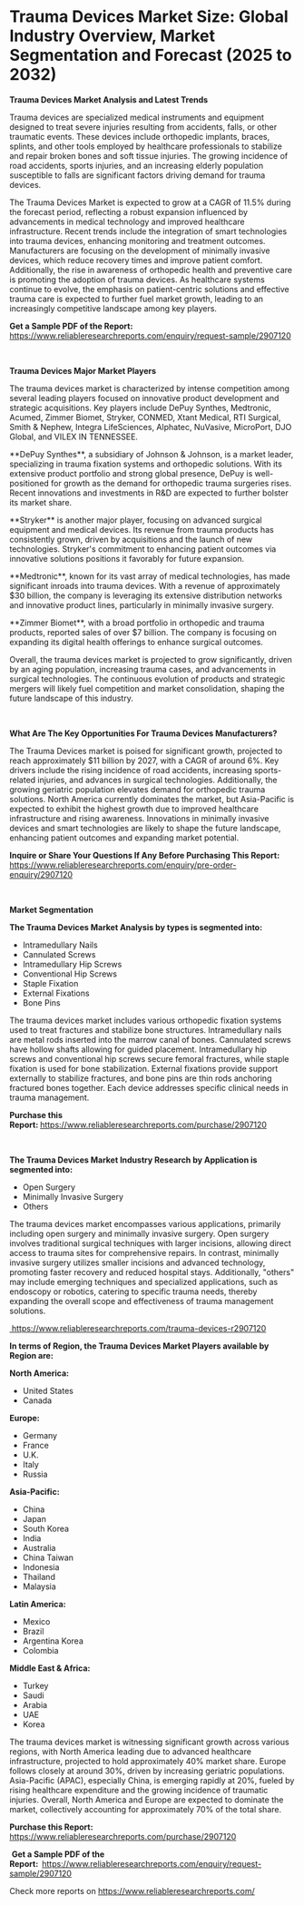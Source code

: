 <p><h1>Trauma Devices Market Size: Global Industry Overview, Market Segmentation and Forecast (2025 to 2032)</h1></p><p><strong>Trauma Devices Market Analysis and Latest Trends</strong></p>
<p><p>Trauma devices are specialized medical instruments and equipment designed to treat severe injuries resulting from accidents, falls, or other traumatic events. These devices include orthopedic implants, braces, splints, and other tools employed by healthcare professionals to stabilize and repair broken bones and soft tissue injuries. The growing incidence of road accidents, sports injuries, and an increasing elderly population susceptible to falls are significant factors driving demand for trauma devices.</p><p>The Trauma Devices Market is expected to grow at a CAGR of 11.5% during the forecast period, reflecting a robust expansion influenced by advancements in medical technology and improved healthcare infrastructure. Recent trends include the integration of smart technologies into trauma devices, enhancing monitoring and treatment outcomes. Manufacturers are focusing on the development of minimally invasive devices, which reduce recovery times and improve patient comfort. Additionally, the rise in awareness of orthopedic health and preventive care is promoting the adoption of trauma devices. As healthcare systems continue to evolve, the emphasis on patient-centric solutions and effective trauma care is expected to further fuel market growth, leading to an increasingly competitive landscape among key players.</p></p>
<p><strong>Get a Sample PDF of the Report:&nbsp;</strong> <a href="https://www.reliableresearchreports.com/enquiry/request-sample/2907120?utm_campaign=2395&utm_medium=2&utm_source=Github&utm_content=ia&utm_term=12032025&utm_id=trauma-devices">https://www.reliableresearchreports.com/enquiry/request-sample/2907120</a></p>
<p>&nbsp;</p>
<p><strong>Trauma Devices Major Market Players</strong></p>
<p><p>The trauma devices market is characterized by intense competition among several leading players focused on innovative product development and strategic acquisitions. Key players include DePuy Synthes, Medtronic, Acumed, Zimmer Biomet, Stryker, CONMED, Xtant Medical, RTI Surgical, Smith & Nephew, Integra LifeSciences, Alphatec, NuVasive, MicroPort, DJO Global, and VILEX IN TENNESSEE.</p><p>**DePuy Synthes**, a subsidiary of Johnson & Johnson, is a market leader, specializing in trauma fixation systems and orthopedic solutions. With its extensive product portfolio and strong global presence, DePuy is well-positioned for growth as the demand for orthopedic trauma surgeries rises. Recent innovations and investments in R&D are expected to further bolster its market share.</p><p>**Stryker** is another major player, focusing on advanced surgical equipment and medical devices. Its revenue from trauma products has consistently grown, driven by acquisitions and the launch of new technologies. Stryker's commitment to enhancing patient outcomes via innovative solutions positions it favorably for future expansion.</p><p>**Medtronic**, known for its vast array of medical technologies, has made significant inroads into trauma devices. With a revenue of approximately $30 billion, the company is leveraging its extensive distribution networks and innovative product lines, particularly in minimally invasive surgery.</p><p>**Zimmer Biomet**, with a broad portfolio in orthopedic and trauma products, reported sales of over $7 billion. The company is focusing on expanding its digital health offerings to enhance surgical outcomes.</p><p>Overall, the trauma devices market is projected to grow significantly, driven by an aging population, increasing trauma cases, and advancements in surgical technologies. The continuous evolution of products and strategic mergers will likely fuel competition and market consolidation, shaping the future landscape of this industry.</p></p>
<p>&nbsp;</p>
<p><strong>What Are The Key Opportunities For Trauma Devices Manufacturers?</strong></p>
<p><p>The Trauma Devices market is poised for significant growth, projected to reach approximately $11 billion by 2027, with a CAGR of around 6%. Key drivers include the rising incidence of road accidents, increasing sports-related injuries, and advances in surgical technologies. Additionally, the growing geriatric population elevates demand for orthopedic trauma solutions. North America currently dominates the market, but Asia-Pacific is expected to exhibit the highest growth due to improved healthcare infrastructure and rising awareness. Innovations in minimally invasive devices and smart technologies are likely to shape the future landscape, enhancing patient outcomes and expanding market potential.</p></p>
<p><strong>Inquire or Share Your Questions If Any Before Purchasing This Report:</strong> <a href="https://www.reliableresearchreports.com/enquiry/pre-order-enquiry/2907120?utm_campaign=2395&utm_medium=2&utm_source=Github&utm_content=ia&utm_term=12032025&utm_id=trauma-devices">https://www.reliableresearchreports.com/enquiry/pre-order-enquiry/2907120</a></p>
<p>&nbsp;</p>
<p><strong>Market Segmentation</strong></p>
<p><strong>The Trauma Devices Market Analysis by types is segmented into:</strong></p>
<p><ul><li>Intramedullary Nails</li><li>Cannulated Screws</li><li>Intramedullary Hip Screws</li><li>Conventional Hip Screws</li><li>Staple Fixation</li><li>External Fixations</li><li>Bone Pins</li></ul></p>
<p><p>The trauma devices market includes various orthopedic fixation systems used to treat fractures and stabilize bone structures. Intramedullary nails are metal rods inserted into the marrow canal of bones. Cannulated screws have hollow shafts allowing for guided placement. Intramedullary hip screws and conventional hip screws secure femoral fractures, while staple fixation is used for bone stabilization. External fixations provide support externally to stabilize fractures, and bone pins are thin rods anchoring fractured bones together. Each device addresses specific clinical needs in trauma management.</p></p>
<p><strong>Purchase this Report:&nbsp;</strong><a href="https://www.reliableresearchreports.com/purchase/2907120?utm_campaign=2395&utm_medium=2&utm_source=Github&utm_content=ia&utm_term=12032025&utm_id=trauma-devices">https://www.reliableresearchreports.com/purchase/2907120</a></p>
<p>&nbsp;</p>
<p><strong>The Trauma Devices Market Industry Research by Application is segmented into:</strong></p>
<p><ul><li>Open Surgery</li><li>Minimally Invasive Surgery</li><li>Others</li></ul></p>
<p><p>The trauma devices market encompasses various applications, primarily including open surgery and minimally invasive surgery. Open surgery involves traditional surgical techniques with larger incisions, allowing direct access to trauma sites for comprehensive repairs. In contrast, minimally invasive surgery utilizes smaller incisions and advanced technology, promoting faster recovery and reduced hospital stays. Additionally, "others" may include emerging techniques and specialized applications, such as endoscopy or robotics, catering to specific trauma needs, thereby expanding the overall scope and effectiveness of trauma management solutions.</p></p>
<p><a href="https://www.reliableresearchreports.com/trauma-devices-r2907120?utm_campaign=2395&utm_medium=2&utm_source=Github&utm_content=ia&utm_term=12032025&utm_id=trauma-devices">&nbsp;https://www.reliableresearchreports.com/trauma-devices-r2907120</a></p>
<p><strong>In terms of Region, the Trauma Devices Market Players available by Region are:</strong></p>
<p>
    <p> <strong> North America: </strong>
        <ul>
            <li>United States</li>
            <li>Canada</li>
        </ul>
        </p> 
    <p> <strong> Europe: </strong>
        <ul>
            <li>Germany</li>
            <li>France</li>
            <li>U.K.</li>
            <li>Italy</li>
            <li>Russia</li>
        </ul>
        </p> 
    <p> <strong> Asia-Pacific: </strong>
        <ul>
            <li>China</li>
            <li>Japan</li>
            <li>South Korea</li>
            <li>India</li>
            <li>Australia</li>
            <li>China Taiwan</li>
            <li>Indonesia</li>
            <li>Thailand</li>
            <li>Malaysia</li>
        </ul>
        </p> 
    <p> <strong> Latin America: </strong>
        <ul>
            <li>Mexico</li>
            <li>Brazil</li>
            <li>Argentina Korea</li>
            <li>Colombia</li>
        </ul>
        </p> 
    <p> <strong> Middle East & Africa: </strong>
        <ul>
            <li>Turkey</li>
            <li>Saudi</li>
            <li>Arabia</li>
            <li>UAE</li>
            <li>Korea</li>
        </ul>
    </p>
    </p>
<p><p>The trauma devices market is witnessing significant growth across various regions, with North America leading due to advanced healthcare infrastructure, projected to hold approximately 40% market share. Europe follows closely at around 30%, driven by increasing geriatric populations. Asia-Pacific (APAC), especially China, is emerging rapidly at 20%, fueled by rising healthcare expenditure and the growing incidence of traumatic injuries. Overall, North America and Europe are expected to dominate the market, collectively accounting for approximately 70% of the total share.</p></p>
<p><strong>Purchase this Report: </strong><a href="https://www.reliableresearchreports.com/purchase/2907120?utm_campaign=2395&utm_medium=2&utm_source=Github&utm_content=ia&utm_term=12032025&utm_id=trauma-devices">https://www.reliableresearchreports.com/purchase/2907120</a></p>
<p>&nbsp;<strong>Get a Sample PDF of the Report:&nbsp;&nbsp;</strong><a href="https://www.reliableresearchreports.com/enquiry/request-sample/2907120?utm_campaign=2395&utm_medium=2&utm_source=Github&utm_content=ia&utm_term=12032025&utm_id=trauma-devices">https://www.reliableresearchreports.com/enquiry/request-sample/2907120</a></p>
<p><strong></strong></p>
<p>Check more reports on <a href="https://www.reliableresearchreports.com/?utm_campaign=2395&utm_medium=2&utm_source=Github&utm_content=ia&utm_term=12032025&utm_id=trauma-devices">https://www.reliableresearchreports.com/</a></p>